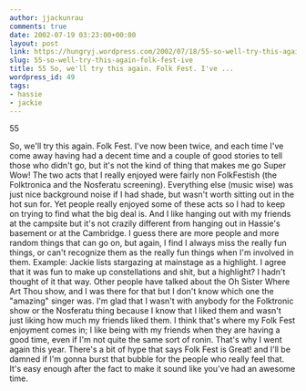 ```yaml
---
author: jjackunrau
comments: true
date: 2002-07-19 03:23:00+00:00
layout: post
link: https://hungryj.wordpress.com/2002/07/18/55-so-well-try-this-again-folk-fest-ive/
slug: 55-so-well-try-this-again-folk-fest-ive
title: 55 So, we'll try this again. Folk Fest. I've ...
wordpress_id: 49
tags:
- hassie
- jackie
---
```


55
  

  
So, we'll try this again.  Folk Fest.  I've now been twice, and each time I've come away having had a decent time and a couple of good stories to tell those who didn't go, but it's not the kind of thing that makes me go Super Wow!  The two acts that I really enjoyed were fairly non FolkFestish (the Folktronica and the Nosferatu screening).  Everything else (music wise) was just nice background noise if I had shade, but wasn't worth sitting out in the hot sun for.  Yet people really enjoyed some of these acts so I had to keep on trying to find what the big deal is.  And I like hanging out with my friends at the campsite but it's not crazily different from hanging out in Hassie's basement or at the Cambridge.  I guess there are more people and more random things that can go on, but again, I find I always miss the really fun things, or can't recognize them as the really fun things when I'm involved in them.  Example: Jackie lists stargazing at mainstage as a highlight.  I agree that it was fun to make up constellations and shit, but a highlight?  I hadn't thought of it that way.  Other people have talked about the Oh Sister Where Art Thou show, and I was there for that but I don't know which one the "amazing" singer was.  I'm glad that I wasn't with anybody for the Folktronic show or the Nosferatu thing because I know that I liked them and wasn't just liking how much my friends liked them.  I think that's where my Folk Fest enjoyment comes in; I like being with my friends when they are having a good time, even if I'm not quite the same sort of ronin.  That's why I went again this year.  There's a bit of hype that says Folk Fest is Great! and I'll be damned if I'm gonna burst that bubble for the people who really feel that.  It's easy enough after the fact to make it sound like you've had an awesome time.
